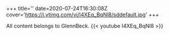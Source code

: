 +++
title=''
date=2020-07-24T16:30:08Z
cover='https://i.ytimg.com/vi/I4XEq_BqNl8/sddefault.jpg'
+++

All content belongs to GlennBeck.
{{< youtube I4XEq_BqNl8 >}}
